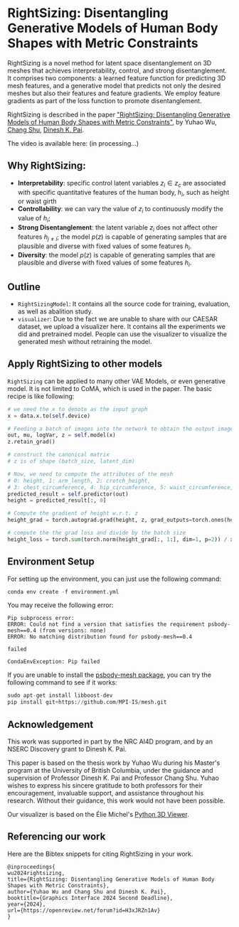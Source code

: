 
# RightSizing: Disentangling Generative Models of Human Body Shapes with Metric Constraints
RightSizing is a novel method for latent space disentanglement on 3D meshes that achieves interpretability, control, and strong disentanglement. It comprises two components: a learned feature function for predicting 3D mesh features, and a generative model that predicts not only the desired meshes but also their features and feature gradients. We employ feature gradients as part of the loss function to promote disentanglement.

RightSizing is described in the paper ["RightSizing: Disentangling Generative Models of Human Body Shapes with Metric Constraints"](LinkInProcessing...), by Yuhao Wu, [Chang Shu](https://nrc.canada.ca/en/corporate/contact-us/nrc-directory-science-professionals/chang-shu), [Dinesh K. Pai](https://sensorimotor.cs.ubc.ca/pai/).

The video is available here: (in processing...)


## Why RightSizing:
* **Interpretability**: specific control latent variables $z_i \in z_c$ are associated with specific quantitative features of the human body, $h_i$, such as height or waist girth
* **Controllability**: we can vary the value of $z_i$ to continuously modify the value of $h_i$;
* **Strong Disentanglement**: the latent variable $z_i$ does not affect other features $h_{j \ne i}$; the model $p(z)$ is capable of generating samples that are plausible and diverse with fixed values of some features $h_i$.
* **Diversity**: the model $p(z)$ is capable of generating samples that are plausible and diverse with fixed values of some features $h_i$. 

## Outline
* `RightSizingModel`: It contains all the source code for training, evaluation, as well as abalition study.
* `visualizer`: Due to the fact we are unable to share with our CAESAR dataset, we upload a visualizer here. It contains all the experiments we did and pretrained model. People can use the visualizer to visualize the generated mesh without retraining the model.

## Apply RightSizing to other models
`RightSizing` can be applied to many other VAE Models, or even generative model. It is not limited to CoMA, which is used in the paper. The basic recipe is like following:

```python
# we need the x to denote as the input graph
x = data.x.to(self.device)

# Feeding a batch of images into the network to obtain the output image, mu, logVar and z
out, mu, logVar, z = self.model(x)
z.retain_grad()

# construct the canonical matrix
# z is of shape (batch_size, latent_dim)

# Now, we need to compute the attributes of the mesh
# 0: height, 1: arm_length, 2: crotch_height, 
# 3: chest_circumference, 4: hip_circumference, 5: waist_circumference,
predicted_result = self.predictor(out)
height = predicted_result[:, 0]

# Compute the gradient of height w.r.t. z
height_grad = torch.autograd.grad(height, z, grad_outputs=torch.ones(height.size()).cuda(), retain_graph=True, create_graph=True)[0]

# compute the the grad loss and divide by the batch size
height_loss = torch.sum(torch.norm(height_grad[:, 1:], dim=1, p=2)) / x.size(0)
```


## Environment Setup
For setting up the environment, you can just use the following command:

```python
conda env create -f environment.yml
```

You may receive the following error:

```
Pip subprocess error:
ERROR: Could not find a version that satisfies the requirement psbody-mesh==0.4 (from versions: none)
ERROR: No matching distribution found for psbody-mesh==0.4

failed

CondaEnvException: Pip failed
```

If you are unable to install the [psbody-mesh package](https://github.com/MPI-IS/mesh), you can try the following command to see if it works:
```python
sudo apt-get install libboost-dev
pip install git+https://github.com/MPI-IS/mesh.git
```

## Acknowledgement
 This work was supported in part by the NRC AI4D program, and by an NSERC Discovery grant to Dinesh K. Pai.

This paper is based on the thesis work by Yuhao Wu during his Master's program at the University of British Columbia, under the guidance and supervision of Professor Dinesh K. Pai and Professor Chang Shu. Yuhao wishes to express his sincere gratitude to both professors for their encouragement, invaluable support, and assistance throughout his research. Without their guidance, this work would not have been possible.

Our visualizer is based on the Élie Michel's [Python 3D Viewer](https://github.com/eliemichel/Python3dViewer). 

## Referencing our work
Here are the Bibtex snippets for citing RightSizing in your work.
```
@inproceedings{
wu2024rightsizing,
title={RightSizing: Disentangling Generative Models of Human Body Shapes with Metric Constraints},
author={Yuhao Wu and Chang Shu and Dinesh K. Pai},
booktitle={Graphics Interface 2024 Second Deadline},
year={2024},
url={https://openreview.net/forum?id=H3xJRZn1Av}
}
```


